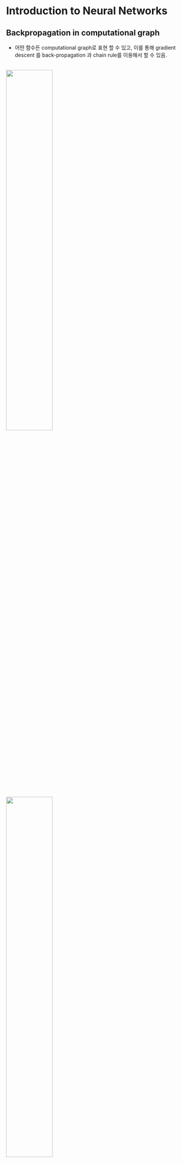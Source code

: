 # Introduction to Neural Networks

## Backpropagation in computational graph
- 어떤 함수든 computational graph로 표현 할 수 있고, 이를 통해 gradient descent 를 back-propagation 과 chain rule를 이용해서 할 수 있음.
<br>
<img src="https://user-images.githubusercontent.com/48700102/118359843-43c0f700-b5c0-11eb-8e16-fadb0f919ac8.png" width="50%" height=50%>
<br>

<br>
<img src="https://user-images.githubusercontent.com/48700102/118359852-458aba80-b5c0-11eb-8bfe-8edf86fa1ffc.png" width="50%">
<br>

- 위와 같은 computational graph가 있을떄 현재 함수값들과 local gradient 를 이용해서 각각의 local 변수에 대한 최종 output 의 gradient를 계산할 수 있음.
<br>
<img src="https://user-images.githubusercontent.com/48700102/118359866-4cb1c880-b5c0-11eb-8271-cb8fd60e8dc3.png" width="50%">
<br>

- computational graph, chain rule 의 장점: local gradient 를 관리하기 편하고, 현재 함수에서만 계산하면 되서 편함, 순차적으로 현재 node 에서의 전에 연결되어 있는 node 들만 보고, gradient 만 계산하면 되서 복잡하게 계산할 필요가 없음.
- 순차적으로 함수를 앞쪽으로 진행하면서 함수값들을 계산하고, 최종 함수값에서 뒤로 쫓아가면서 local gradient을 계산하기 때문에 이를 feed-forward, back-propagation 이라고 함.
<br>
<img src="https://user-images.githubusercontent.com/48700102/118359887-63f0b600-b5c0-11eb-8d02-dc5ae11cb7f0.png" width="50%">
<br>

- back-propagation을 하는 과정에서 위의 그림과 같이 하나의 값이 두개의 노드로 전해지는 경우, back-propagation 을 진행할 때 gradient를 더해주면 된다.
<br><br><br><br><br>

## Backpropagation in vectorized operations
<br>
<img src="https://user-images.githubusercontent.com/48700102/118359918-736fff00-b5c0-11eb-8294-f6cc4dea4e51.png" width="50%">
<br>

- 기존의 scalar operations 에서는 단일 element 에 대해서 gradient 만 계산하면 됐다면, jacobain matrix 를 통해서 input i 번째의 element 의 output  j번째 element 에 대한 gradient 로 local gradient 를 계산한다. local gradient=>jacobian matrix
- scalar 에서는 기존의 edge 에서 gradient 값이 하나였다면, vector 에서는 각각의 element 에 대한 gradient 를 계산한다.
<br>
<img src="https://user-images.githubusercontent.com/48700102/118359928-7b2fa380-b5c0-11eb-8ac2-2b8068f91476.png" width="50%">
<br>

- 위와 같이 back-propagrion 이 각각의 element 에 대해서 gradient 를 구하는 방식으로 진행이 된다.
- 아마 위와 같은 vector operator 도 결국에는 여러가지 scalar operation 으로 나눌 수 있으므로 변환해서 보면 더 편할 수도 있겠다는 생각이 듬. 
- gradient shape=variable shape 이어야 한다.
<br><br><br><br><br>

## Neural Network
<br>
<img src="https://user-images.githubusercontent.com/48700102/118359945-87b3fc00-b5c0-11eb-8935-e1c925071a85.png" width="50%">
<br>

- 여러개의 layer로 이루어질떄, non-linearity한 속성을 추가하기 위해서 현재 layer 에서 다음 layer 로 전해질떄 activation function 을 추가한다.
- activation function은 non-linear 한 function 이어야 한다.
<br>
<img src="https://user-images.githubusercontent.com/48700102/118359953-900c3700-b5c0-11eb-8e1a-6bba4b50649a.png" width="50%">
<br>

- 실제로 2-layer neural network 과 sigmoid 함수로 기존의 하나의 linear layer 로 분류하지 못하던 XOR classifier 를 만들 수 있다.
